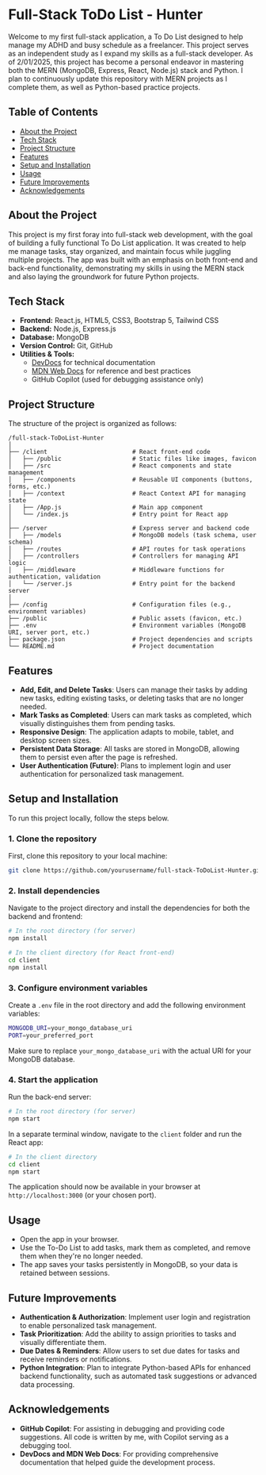 # Full-Stack ToDo List - Hunter

Welcome to my first full-stack application, a To Do List designed to help manage my ADHD and busy schedule as a freelancer. This project serves as an independent study as I expand my skills as a full-stack developer. As of 2/01/2025, this project has become a personal endeavor in mastering both the MERN (MongoDB, Express, React, Node.js) stack and Python. I plan to continuously update this repository with MERN projects as I complete them, as well as Python-based practice projects.

## Table of Contents

- [About the Project](#about-the-project)
- [Tech Stack](#tech-stack)
- [Project Structure](#project-structure)
- [Features](#features)
- [Setup and Installation](#setup-and-installation)
- [Usage](#usage)
- [Future Improvements](#future-improvements)
- [Acknowledgements](#acknowledgements)

## About the Project

This project is my first foray into full-stack web development, with the goal of building a fully functional To Do List application. It was created to help me manage tasks, stay organized, and maintain focus while juggling multiple projects. The app was built with an emphasis on both front-end and back-end functionality, demonstrating my skills in using the MERN stack and also laying the groundwork for future Python projects.

## Tech Stack

- **Frontend:** React.js, HTML5, CSS3, Bootstrap 5, Tailwind CSS
- **Backend:** Node.js, Express.js
- **Database:** MongoDB
- **Version Control:** Git, GitHub
- **Utilities & Tools:** 
  - [DevDocs](https://devdocs.io/) for technical documentation
  - [MDN Web Docs](https://developer.mozilla.org/) for reference and best practices
  - GitHub Copilot (used for debugging assistance only)

## Project Structure

The structure of the project is organized as follows:

```
/full-stack-ToDoList-Hunter
│
├── /client                        # React front-end code
│   ├── /public                    # Static files like images, favicon
│   ├── /src                       # React components and state management
│   ├── /components                # Reusable UI components (buttons, forms, etc.)
│   ├── /context                   # React Context API for managing state
│   ├── /App.js                    # Main app component
│   └── /index.js                  # Entry point for React app
│
├── /server                        # Express server and backend code
│   ├── /models                    # MongoDB models (task schema, user schema)
│   ├── /routes                    # API routes for task operations
│   ├── /controllers               # Controllers for managing API logic
│   ├── /middleware                # Middleware functions for authentication, validation
│   └── /server.js                 # Entry point for the backend server
│
├── /config                        # Configuration files (e.g., environment variables)
├── /public                        # Public assets (favicon, etc.)
├── .env                           # Environment variables (MongoDB URI, server port, etc.)
├── package.json                   # Project dependencies and scripts
└── README.md                      # Project documentation
```

## Features

- **Add, Edit, and Delete Tasks**: Users can manage their tasks by adding new tasks, editing existing tasks, or deleting tasks that are no longer needed.
- **Mark Tasks as Completed**: Users can mark tasks as completed, which visually distinguishes them from pending tasks.
- **Responsive Design**: The application adapts to mobile, tablet, and desktop screen sizes.
- **Persistent Data Storage**: All tasks are stored in MongoDB, allowing them to persist even after the page is refreshed.
- **User Authentication (Future)**: Plans to implement login and user authentication for personalized task management.

## Setup and Installation

To run this project locally, follow the steps below.

### 1. Clone the repository

First, clone this repository to your local machine:

```bash
git clone https://github.com/yourusername/full-stack-ToDoList-Hunter.git
```

### 2. Install dependencies

Navigate to the project directory and install the dependencies for both the backend and frontend:

```bash
# In the root directory (for server)
npm install

# In the client directory (for React front-end)
cd client
npm install
```

### 3. Configure environment variables

Create a `.env` file in the root directory and add the following environment variables:

```bash
MONGODB_URI=your_mongo_database_uri
PORT=your_preferred_port
```

Make sure to replace `your_mongo_database_uri` with the actual URI for your MongoDB database.

### 4. Start the application

Run the back-end server:

```bash
# In the root directory (for server)
npm start
```

In a separate terminal window, navigate to the `client` folder and run the React app:

```bash
# In the client directory
cd client
npm start
```

The application should now be available in your browser at `http://localhost:3000` (or your chosen port).

## Usage

- Open the app in your browser.
- Use the To-Do List to add tasks, mark them as completed, and remove them when they're no longer needed.
- The app saves your tasks persistently in MongoDB, so your data is retained between sessions.

## Future Improvements

- **Authentication & Authorization**: Implement user login and registration to enable personalized task management.
- **Task Prioritization**: Add the ability to assign priorities to tasks and visually differentiate them.
- **Due Dates & Reminders**: Allow users to set due dates for tasks and receive reminders or notifications.
- **Python Integration**: Plan to integrate Python-based APIs for enhanced backend functionality, such as automated task suggestions or advanced data processing.

## Acknowledgements

- **GitHub Copilot**: For assisting in debugging and providing code suggestions. All code is written by me, with Copilot serving as a debugging tool.
- **DevDocs and MDN Web Docs**: For providing comprehensive documentation that helped guide the development process.
